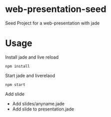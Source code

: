 # web-presentation-seed
Seed Project for a web-presentation with jade

# Usage
Install jade and live reload
    
	npm install

Start jade and liverelaod

    npm start
	
Add slide

* Add slides/anyname.jade
* Add slide to presentation.jade
